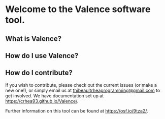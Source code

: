 # Welcome to the Valence software tool.

## What is Valence?


## How do I use Valence?


## How do I contribute?
If you wish to contribute, please check out the current issues (or make a new one!), or simply email us at thibeaultrheaprogramming@gmail.com to get involved.
We have documentation set up at https://crhea93.github.io/Valence/.

Further information on this tool can be found at https://osf.io/9tza2/.
